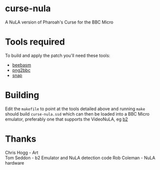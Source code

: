 # curse-nula
A NuLA version of Pharoah's Curse for the BBC Micro

# Tools required

To build and apply the patch you'll need these tools:

* [beebasm](https://github.com/stardot/beebasm)
* [png2bbc](https://github.com/dave-f/png2bbc)
* [snap](https://github.com/dave-f/snap)

# Building

Edit the `makefile` to point at the tools detailed above and running `make` should build `curse-nula.ssd` which can then be loaded into a BBC Micro emulator, preferably one that supports the VideoNuLA, eg [b2](https://github.com/tom-seddon/b2)

# Thanks

Chris Hogg - Art  
Tom Seddon - b2 Emulator and NuLA detection code
Rob Coleman - NuLA hardware
